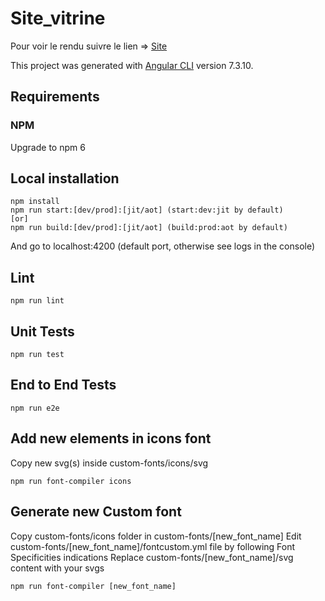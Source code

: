 # Site_vitrine

Pour voir le rendu suivre le lien => [Site](https://jeremyfouquet.github.io/SiteVitrine.gthub.io/)

This project was generated with [Angular CLI](https://github.com/angular/angular-cli) version 7.3.10.


## Requirements

### NPM
Upgrade to npm 6

## Local installation
```
npm install
npm run start:[dev/prod]:[jit/aot] (start:dev:jit by default)
[or]
npm run build:[dev/prod]:[jit/aot] (build:prod:aot by default)
```
And go to localhost:4200 (default port, otherwise see logs in the console)

## Lint
```
npm run lint
```

## Unit Tests
```
npm run test
```

## End to End Tests
```
npm run e2e
```

## Add new elements in icons font
Copy new svg(s) inside custom-fonts/icons/svg
```
npm run font-compiler icons
```

## Generate new Custom font
Copy custom-fonts/icons folder in custom-fonts/[new_font_name]
Edit custom-fonts/[new_font_name]/fontcustom.yml file by following Font Specificities indications
Replace custom-fonts/[new_font_name]/svg content with your svgs
```
npm run font-compiler [new_font_name]
```
